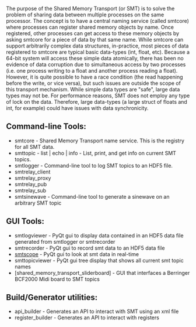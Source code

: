 The purpose of the Shared Memory Transport (or SMT) is to solve the problem of sharing data between multiple processes on the same processor.  The concept is to have a central naming service (called smtcore) where processes can register shared memory objects by name.  Once registered, other processes can get access to these memory objects by asking smtcore for a piece of data by that same name.  While smtcore can support arbitrarily complex data structures, in-practice, most pieces of data registered to smtcore are typical basic data-types (int, float, etc).  Because a 64-bit system will access these simple data atomically, there has been no evidence of data corruption due to simultaneous access by two processes (i.e. one process writing to a float and another process reading a float).  However, it is quite possible to have a race condition (the read happening before the write, or vice versa), but such issues are outside the scope of this transport mechanism.  While simple data types are "safe", large data types may not be.  For performance reasons, SMT does not employ any type of lock on the data.  Therefore, large data-types (a large struct of floats and int, for example) could have issues with data synchronicity.

## Command-line Tools:
* smtcore - Shared Memory Transport name service.  This is the registry for all SMT data.
* smttopic - list | echo | info - List, print, and get info on current SMT topics.
* smtlogger - Command-line tool to log SMT topics to an HDF5 file.
* smtrelay_client
* smtrelay_proxy
* smtrelay_pub
* smtrelay_sub
* smtsinewave - Command-line tool to generate a sinewave on an arbitrary SMT topic

## GUI Tools:
* smtlogviewer - PyQt gui to display data contained in an HDF5 data file generated from smtlogger or smtrecorder
* smtrecorder - PyQt gui to record smt data to an HDF5 data file
* [smtscope](smtscope) - PyQt gui to look at smt data in real-time
* smttopicviewer - PyQt gui tree display that shows all current smt topic names
* [shared_memory_transport_sliderboard] - GUI that interfaces a Berringer BCF2000 Midi board to SMT topics

## Build/Generator utilities:
* api_builder - Generates an API to interact with SMT using an xml file
* register_builder - Generates an API to interact with registers